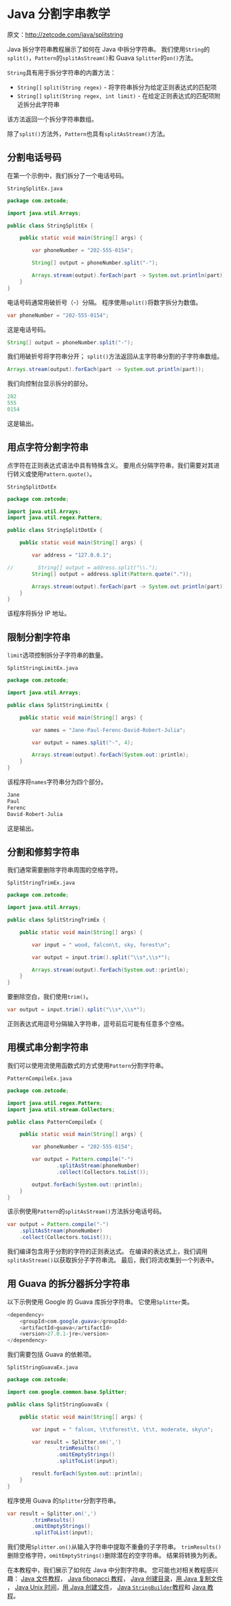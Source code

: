# Java 分割字串教学

原文：http://zetcode.com/java/splitstring

Java 拆分字符串教程展示了如何在 Java 中拆分字符串。 我们使用`String`的`split()`，`Pattern`的`splitAsStream()`和 Guava `Splitter`的`on()`方法。

`String`具有用于拆分字符串的内置方法：

*   `String[]` `split​(String regex)` - 将字符串拆分为给定正则表达式的匹配项
*   `String[]` `split​(String regex, int limit)` - 在给定正则表达式的匹配项附近拆分此字符串

该方法返回一个拆分字符串数组。

除了`split()`方法外，`Pattern`也具有`splitAsStream()`方法。

## 分割电话号码

在第一个示例中，我们拆分了一个电话号码。

`StringSplitEx.java`

```java
package com.zetcode;

import java.util.Arrays;

public class StringSplitEx {

    public static void main(String[] args) {

        var phoneNumber = "202-555-0154";

        String[] output = phoneNumber.split("-");

        Arrays.stream(output).forEach(part -> System.out.println(part));
    }
}

```

电话号码通常用破折号（-）分隔。 程序使用`split()`将数字拆分为数值。

```java
var phoneNumber = "202-555-0154";

```

这是电话号码。

```java
String[] output = phoneNumber.split("-");

```

我们用破折号将字符串分开； `split()`方法返回从主字符串分割的子字符串数组。

```java
Arrays.stream(output).forEach(part -> System.out.println(part));

```

我们向控制台显示拆分的部分。

```java
202
555
0154

```

这是输出。

## 用点字符分割字符串

点字符在正则表达式语法中具有特殊含义。 要用点分隔字符串，我们需要对其进行转义或使用`Pattern.quote()`。

`StringSplitDotEx`

```java
package com.zetcode;

import java.util.Arrays;
import java.util.regex.Pattern;

public class StringSplitDotEx {

    public static void main(String[] args) {

        var address = "127.0.0.1";

//        String[] output = address.split("\\.");
        String[] output = address.split(Pattern.quote("."));

        Arrays.stream(output).forEach(part -> System.out.println(part));
    }
}

```

该程序将拆分 IP 地址。

## 限制分割字符串

`limit`选项控制拆分子字符串的数量。

`SplitStringLimitEx.java`

```java
package com.zetcode;

import java.util.Arrays;

public class SplitStringLimitEx {

    public static void main(String[] args) {

        var names = "Jane-Paul-Ferenc-David-Robert-Julia";

        var output = names.split("-", 4);

        Arrays.stream(output).forEach(System.out::println);
    }
}

```

该程序将`names`字符串分为四个部分。

```java
Jane
Paul
Ferenc
David-Robert-Julia

```

这是输出。

## 分割和修剪字符串

我们通常需要删除字符串周围的空格字符。

`SplitStringTrimEx.java`

```java
package com.zetcode;

import java.util.Arrays;

public class SplitStringTrimEx {

    public static void main(String[] args) {

        var input = " wood, falcon\t, sky, forest\n";

        var output = input.trim().split("\\s*,\\s*");

        Arrays.stream(output).forEach(System.out::println);
    }
}

```

要删除空白，我们使用`trim()`。

```java
var output = input.trim().split("\\s*,\\s*");

```

正则表达式用逗号分隔输入字符串，逗号前后可能有任意多个空格。

## 用模式串分割字符串

我们可以使用流使用函数式的方式使用`Pattern`分割字符串。

`PatternCompileEx.java`

```java
package com.zetcode;

import java.util.regex.Pattern;
import java.util.stream.Collectors;

public class PatternCompileEx {

    public static void main(String[] args) {

        var phoneNumber = "202-555-0154";

        var output = Pattern.compile("-")
                .splitAsStream(phoneNumber)
                .collect(Collectors.toList());

        output.forEach(System.out::println);
    }
}

```

该示例使用`Pattern`的`splitAsStream()`方法拆分电话号码。

```java
var output = Pattern.compile("-")
    .splitAsStream(phoneNumber)
    .collect(Collectors.toList());

```

我们编译包含用于分割的字符的正则表达式。 在编译的表达式上，我们调用`splitAsStream()`以获取拆分子字符串流。 最后，我们将流收集到一个列表中。

## 用 Guava 的拆分器拆分字符串

以下示例使用 Google 的 Guava 库拆分字符串。 它使用`Splitter`类。

```java
<dependency>
    <groupId>com.google.guava</groupId>
    <artifactId>guava</artifactId>
    <version>27.0.1-jre</version>
</dependency>

```

我们需要包括 Guava 的依赖项。

`SplitStringGuavaEx.java`

```java
package com.zetcode;

import com.google.common.base.Splitter;

public class SplitStringGuavaEx {

    public static void main(String[] args) {

        var input = " falcon, \t\tforest\t, \t\t, moderate, sky\n";

        var result = Splitter.on(',')
                .trimResults()
                .omitEmptyStrings()
                .splitToList(input);

        result.forEach(System.out::println);
    }
}

```

程序使用 Guava 的`Splitter`分割字符串。

```java
var result = Splitter.on(',')
        .trimResults()
        .omitEmptyStrings()
        .splitToList(input);

```

我们使用`Splitter.on()`从输入字符串中提取不重叠的子字符串。 `trimResults()`删除空格字符，`omitEmptyStrings()`删除潜在的空字符串。 结果将转换为列表。

在本教程中，我们展示了如何在 Java 中分割字符串。 您可能也对相关教程感兴趣： [Java 文件教程](/java/file/)， [Java fibonacci 教程](/java/fibonacci/)， [Java 创建目录](/java/createdirectory/)，[用 Java 复制文件](/java/copyfile/) ， [Java Unix 时间](/java/unixtime/)，[用 Java 创建文件](/java/createfile/)， [Java `StringBuilder`教程](/java/stringbuilder/)和 [Java 教程](/lang/java/)。